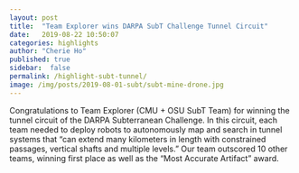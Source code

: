 ```yaml
---
layout: post
title:  "Team Explorer wins DARPA SubT Challenge Tunnel Circuit"
date:   2019-08-22 10:50:07
categories: highlights
author: "Cherie Ho"
published: true
sidebar:  false
permalink: /highlight-subt-tunnel/
image: /img/posts/2019-08-01-subt/subt-mine-drone.jpg
---
```



Congratulations to Team Explorer (CMU + OSU SubT Team) for winning the tunnel circuit of the DARPA Subterranean Challenge. In this circuit, each team needed to deploy robots to autonomously map and search in tunnel systems that “can extend many kilometers in length with constrained passages, vertical shafts and multiple levels.” Our team outscored 10 other teams, winning first place as well as the “Most Accurate Artifact” award.
